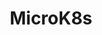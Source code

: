 ---
type: docs
title: "MicroK8s"
linkTitle: "MicroK8s"
weight: 10
description: >-
  If you do not have a Kubernetes cluster, the scenario in this section will guide on creating a MicroK8s Kubernetes cluster on your local machine and onboard it as an Azure Arc-enabled Kubernetes cluster in an automated fashion.
---